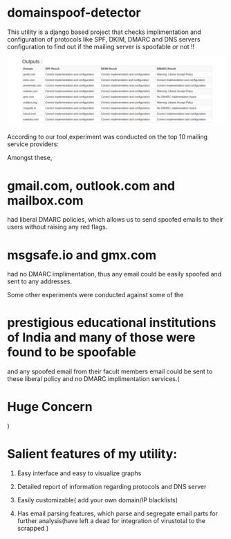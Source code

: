 # domainspoof-detector
This utility is a django based project that checks implimentation and configuration of protocols like SPF, DKIM, DMARC and DNS servers configuration to find out if the mailing server is spoofable or not !!

![image1](screenshot/img7.png?raw=true "Results obtained from the tool")

According to our tool,experiment was conducted on the top 10 mailing service providers:

Amongst these,
# gmail.com, outlook.com and mailbox.com 
had liberal DMARC policies, which allows us to send spoofed emails to their users without raising any red flags.
# msgsafe.io and gmx.com 
had no DMARC implimentation, thus any email could be easily spoofed and sent to any addresses.

Some other experiments were conducted against some of the 
# prestigious educational institutions of India and many of those were found to be spoofable 
and any spoofed email from their facult members email could be sent to these liberal policy and no DMARC implimentation services.(
# Huge Concern
)

# Salient features of my utility:

1) Easy interface and easy to visualize graphs

2) Detailed report of information regarding protocols and DNS server

3) Easily customizable( add your own domain/IP blacklists)

4) Has email parsing features, which parse and segregate email parts for further analysis(have left a dead for integration of virustotal to the scrapped )

